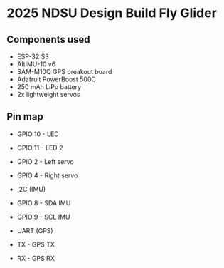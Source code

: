 # 2025 NDSU Design Build Fly Glider
## Components used
- ESP-32 S3
- AltIMU-10 v6
- SAM-M10Q GPS breakout board
- Adafruit PowerBoost 500C
- 250 mAh LiPo battery
- 2x lightweight servos

## Pin map
- GPIO 10 - LED
- GPIO 11 - LED 2
- GPIO 2 - Left servo
- GPIO 4 - Right servo

- I2C (IMU)
- GPIO 8 - SDA IMU
- GPIO 9 - SCL IMU

- UART (GPS)
- TX - GPS TX
- RX - GPS RX